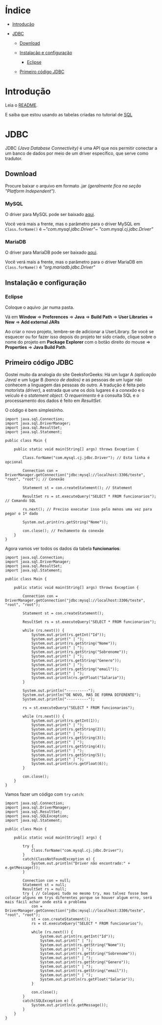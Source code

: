 # Índice

* [Introdução](#intro)

* [JDBC](#jdbc)

	* [Download](#jdbc_download)

	* [Instalação e configuração](#jdbc_inst)

		* [Eclipse](#jdbc_inst_eclipse)
	
	* [Primeiro código JDBC](#jdbc_primeiroCodigo)
</div>

# Introdução<span id="intro"></span>

Leia o [README](README.md).

E saiba que estou usando as tabelas criadas no tutorial de [SQL](SQL.md)

<div class="espacoEntreCapitulos"></div>

# JDBC<span id="jdbc"></span>

JDBC *(Java Database Connectivity)* é uma API que nos permitir conectar a um banco de dados por meio de um driver específico, que serve como tradutor.

## Download<span id="jdbc_download"></span>

Procure baixar o arquivo em formato .jar *(geralmente fica na seção "Platform Independent")*.

### MySQL

O driver para MySQL pode ser baixado [aqui](https://dev.mysql.com/downloads/connector/j/).

Você verá mais a frente, mas o parâmetro para o driver MySQL em `Class.forName()` é ~*"com.mysql.jdbc.Driver"*~ *"com.mysql.cj.jdbc.Driver"*

### MariaDB

O driver para MariaDB pode ser baixado [aqui](https://mariadb.com/kb/en/about-mariadb-connector-j/).

Você verá mais a frente, mas o parâmetro para o driver MariaDB em `Class.forName()` é *"org.mariadb.jdbc.Driver"*

## Instalação e configuração<span id="jdbc_inst"></span>

### Eclipse<span id="jdbc_inst_eclipse"></span>

Coloque o aquivo .jar numa pasta.
 
Vá em **Window** ⇒ **Preferences** ⇒ **Java** ⇒ **Build Path** ⇒ **User Libraries** ⇒ **New** ⇒ **Add external JARs**

Ao criar o novo projeto, lembre-se de adicionar a UserLibrary. Se você se esquecer ou for fazer isso depois do projeto ter sido criado, clique sobre o nome do projeto em **Package Explorer** com o botão direito do mouse ⇒ **Properties** ⇒ **Java Build Path**.


## Primeiro código JDBC<span id="jdbc_primeiroCodigo"></span>

Gostei muito da analogia do site GeeksforGeeks: Há um lugar A *(aplicação Java)* e um lugar B *(banco de dados)* e as pessoas de um lugar não conhecem a linguagem das pessoas do outro. A tradução é feita pelo motorista *(driver)*, a estrada que une os dois lugares é a *conexão* e o veículo é o *statement object*. O *requerimento* é a consulta SQL e o processamento dos dados é feito em *ResultSet*.

O código é bem simplesinho.

<div class="codigo">

    import java.sql.Connection;
    import java.sql.DriverManager;
    import java.sql.ResultSet;
    import java.sql.Statement;
    
    public class Main {
    
        public static void main(String[] args) throws Exception {

            Class.forName("com.mysql.cj.jdbc.Driver"); // Esta linha é opcional
            
            Connection con = DriverManager.getConnection("jdbc:mysql://localhost:3306/teste", "root", "root"); // Conexão
            
            Statement st = con.createStatement(); // Statement
            
            ResultSet rs = st.executeQuery("SELECT * FROM funcionarios"); // Comando SQL
            
            rs.next(); // Preciso executar isso pelo menos uma vez para pegar o 1º dado
            
            System.out.print(rs.getString("Nome"));
            
            con.close(); // Fechamento da conexão
        }
    }
</div>


Agora vamos ver todos os dados da tabela **funcionarios**:

<div class="codigo">

    import java.sql.Connection;
    import java.sql.DriverManager;
    import java.sql.ResultSet;
    import java.sql.Statement;
    
    public class Main {
    
        public static void main(String[] args) throws Exception {
            
            Connection con = DriverManager.getConnection("jdbc:mysql://localhost:3306/teste", "root", "root");
            
            Statement st = con.createStatement();
            
            ResultSet rs = st.executeQuery("SELECT * FROM funcionarios");
            
            while (rs.next()) {
                System.out.print(rs.getInt("Id"));
                System.out.print(" | ");
                System.out.print(rs.getString("Nome"));
                System.out.print(" | ");
                System.out.print(rs.getString("Sobrenome"));
                System.out.print(" | ");
                System.out.print(rs.getString("Genero"));
                System.out.print(" | ");
                System.out.print(rs.getString("email"));
                System.out.print(" | ");
                System.out.println(rs.getFloat("Salario"));
            }
            
            System.out.println("----------");
            System.out.println("DE NOVO, MAS DE FORMA DIFERENTE");
            System.out.println("----------");
            
            rs = st.executeQuery("SELECT * FROM funcionarios");
            
            while (rs.next()) {
                System.out.print(rs.getInt(1));
                System.out.print(" | ");
                System.out.print(rs.getString(2));
                System.out.print(" | ");
                System.out.print(rs.getString(3));
                System.out.print(" | ");
                System.out.print(rs.getString(4));
                System.out.print(" | ");
                System.out.print(rs.getString(5));
                System.out.print(" | ");
                System.out.println(rs.getFloat(6));
            }
            
            con.close();
        }
    }
</div>


Vamos fazer um código com `try` `catch`:

<div class="codigo">

    import java.sql.Connection;
    import java.sql.DriverManager;
    import java.sql.ResultSet;
    import java.sql.SQLException;
    import java.sql.Statement;
    
    public class Main {
    
        public static void main(String[] args) {
            
            try {
                Class.forName("com.mysql.cj.jdbc.Driver");
            }
            catch(ClassNotFoundException e) {
                System.out.println("Driver não encontrado:" + e.getMessage());
            }
            
            Connection con = null;
            Statement st = null;
            ResultSet rs = null;
            try { // Coloquei tudo no mesmo try, mas talvez fosse bom colocar alguns em trys diferentes porque se houver algum erro, será mais fácil achar onde está o problema
                con = DriverManager.getConnection("jdbc:mysql://localhost:3306/teste", "root", "root");
                st = con.createStatement();
                rs = st.executeQuery("SELECT * FROM funcionarios");
                
                while (rs.next()) {
                    System.out.print(rs.getInt("Id"));
                    System.out.print(" | ");
                    System.out.print(rs.getString("Nome"));
                    System.out.print(" | ");
                    System.out.print(rs.getString("Sobrenome"));
                    System.out.print(" | ");
                    System.out.print(rs.getString("Genero"));
                    System.out.print(" | ");
                    System.out.print(rs.getString("email"));
                    System.out.print(" | ");
                    System.out.println(rs.getFloat("Salario"));
                }
                
                con.close();
            }
            catch(SQLException e) {
                System.out.println(e.getMessage());
            }        
        }
    }
</div>




</div> <!-- Fim do container -->